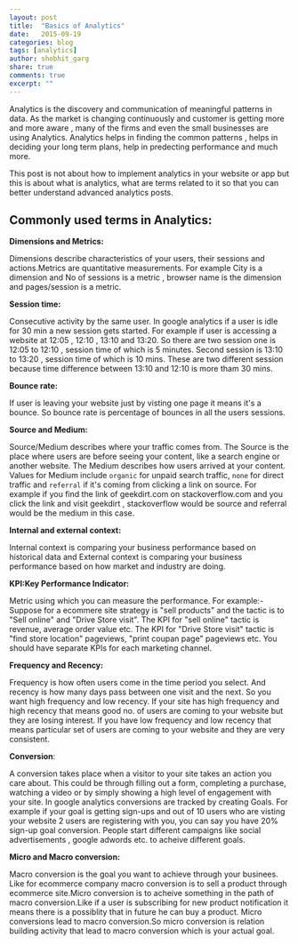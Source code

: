```yaml
---
layout: post
title:  "Basics of Analytics"
date:   2015-09-19
categories: blog
tags: [analytics]
author: shobhit_garg
share: true
comments: true
excerpt: ""
---
```


Analytics is the discovery and communication of meaningful patterns in data. As the market is changing continuously and customer is getting more and more aware , many of the firms and even the small businesses are using Analytics. Analytics helps in finding the common patterns , helps in deciding your long term plans, help in predecting performance and much more.

This post is not about how to implement analytics in your website or app but this is about what is analytics, what are terms related to it so that you can better understand advanced analytics posts.

## Commonly used terms in Analytics:


__Dimensions and Metrics:__

Dimensions describe characteristics of your users, their sessions and actions.Metrics are quantitative measurements. For example City is a dimension and No of sessions is a metric , browser name is the dimension and pages/session is a metric.


__Session time:__ 

Consecutive activity by the same user. In google analytics if a user is idle for 30 min a new session gets started. For example if user is accessing a website at 12:05 , 12:10 , 13:10 and 13:20. So there are two session one is 12:05 to 12:10 , session time of which is 5 minutes. Second session is 13:10 to 13:20 , session time of which is 10 mins. These are two different session because time difference between 13:10 and 12:10 is more tham 30 mins.


__Bounce rate:__ 

If user is leaving your website just by visting one page it means it's a bounce. So bounce rate is percentage of bounces in all the users sessions.


__Source and Medium:__ 

Source/Medium describes where your traffic comes from. The Source is the place where users are before seeing your content, like a search engine or another website. The Medium describes how users arrived at your content. Values for Medium include `organic` for unpaid search traffic, `none` for direct traffic  and `referral` if it's coming from clicking a link on source. For example if you find the link of geekdirt.com on stackoverflow.com and you click the link and visit geekdirt , stackoverflow would be source and referral would be the medium in this case.


__Internal and external context:__ 

Internal context is comparing your business performance based on historical data and External context is comparing your business performance based on how market and industry are doing.


__KPI:Key Performance Indicator:__
 
Metric using which you can measure the performance. For example:-
Suppose for a ecommere site strategy is "sell products"  and the tactic is to "Sell online" and "Drive Store visit". The KPI for "sell online" tactic is revenue, average order value etc. The KPI for "Drive Store visit" tactic is "find store location" pageviews, "print coupan page" pageviews etc. You should have separate KPIs for each marketing channel.


__Frequency and Recency:__

Frequency is how often users come in the time period you select. And recency is how many days pass between one visit and the next.
So you want high frequency and low recency. If your site has high frequency and high recency that means good no. of users are coming to your website but they are losing interest. If you have low frequency and low recency that means particular set of users are coming to your website and they are very consistent.


__Conversion__:

A conversion takes place when a visitor to your site takes an action you care about. This could be through filling out a form, completing a purchase, watching a video or by simply showing a high level of engagement with your site. In google analytics conversions are tracked by creating Goals. For example if your goal is getting sign-ups and out of 10 users who are visting your website  2 users are registering with you, you can say you have 20% sign-up goal conversion. People start different campaigns like social advertisements , google adwords etc. to acheive different goals.


__Micro and Macro conversion:__ 

Macro conversion is the goal you want to achieve through your businees. Like for ecommerce company macro conversion is to sell a product through ecommerce site.Micro conversion is to acheive something in the path of macro conversion.Like if a user is subscribing for new product notification it means there is a possiblity that in future he can buy a product. Micro conversions lead to macro conversion.So micro conversion is relation building activity that lead to macro conversion which is your actual goal.

